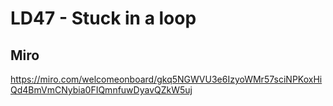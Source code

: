 # LD47 - Stuck in a loop

## Miro

https://miro.com/welcomeonboard/gkq5NGWVU3e6IzyoWMr57sciNPKoxHiQd4BmVmCNybia0FIQmnfuwDyavQZkW5uj